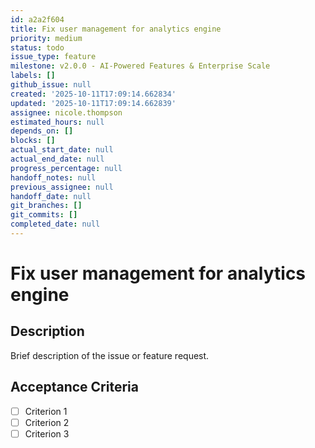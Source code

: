 ```yaml
---
id: a2a2f604
title: Fix user management for analytics engine
priority: medium
status: todo
issue_type: feature
milestone: v2.0.0 - AI-Powered Features & Enterprise Scale
labels: []
github_issue: null
created: '2025-10-11T17:09:14.662834'
updated: '2025-10-11T17:09:14.662839'
assignee: nicole.thompson
estimated_hours: null
depends_on: []
blocks: []
actual_start_date: null
actual_end_date: null
progress_percentage: null
handoff_notes: null
previous_assignee: null
handoff_date: null
git_branches: []
git_commits: []
completed_date: null
---
```


# Fix user management for analytics engine

## Description

Brief description of the issue or feature request.

## Acceptance Criteria

- [ ] Criterion 1
- [ ] Criterion 2
- [ ] Criterion 3